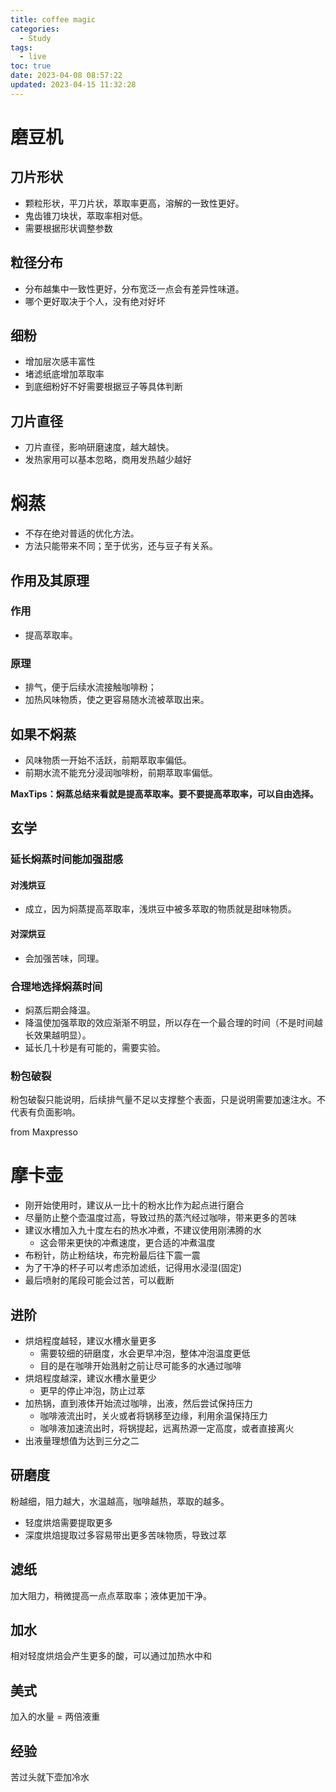 ```yaml
---
title: coffee magic
categories:
  - Study
tags:
  - live
toc: true
date: 2023-04-08 08:57:22
updated: 2023-04-15 11:32:28
---
```

# 磨豆机

## 刀片形状

- 颗粒形状，平刀片状，萃取率更高，溶解的一致性更好。
- 鬼齿锥刀块状，萃取率相对低。
- 需要根据形状调整参数

## 粒径分布

- 分布越集中一致性更好，分布宽泛一点会有差异性味道。
- 哪个更好取决于个人，没有绝对好坏

## 细粉

- 增加层次感丰富性
- 堵滤纸底增加萃取率
- 到底细粉好不好需要根据豆子等具体判断

## 刀片直径

- 刀片直径，影响研磨速度，越大越快。
- 发热家用可以基本忽略，商用发热越少越好

# 焖蒸

- 不存在绝对普适的优化方法。
- 方法只能带来不同；至于优劣，还与豆子有关系。

## 作用及其原理

### 作用

- 提高萃取率。

### 原理

- 排气，便于后续水流接触咖啡粉；
- 加热风味物质，使之更容易随水流被萃取出来。

## 如果不焖蒸

- 风味物质一开始不活跃，前期萃取率偏低。
- 前期水流不能充分浸润咖啡粉，前期萃取率偏低。

**MaxTips：焖蒸总结来看就是提高萃取率。要不要提高萃取率，可以自由选择。**

## 玄学

### 延长焖蒸时间能加强甜感

#### 对浅烘豆

- 成立，因为焖蒸提高萃取率，浅烘豆中被多萃取的物质就是甜味物质。

#### 对深烘豆

- 会加强苦味，同理。

### 合理地选择焖蒸时间

- 焖蒸后期会降温。
- 降温使加强萃取的效应渐渐不明显，所以存在一个最合理的时间（不是时间越长效果越明显）。
- 延长几十秒是有可能的，需要实验。

### 粉包破裂

粉包破裂只能说明，后续排气量不足以支撑整个表面，只是说明需要加速注水。不代表有负面影响。

from Maxpresso

# 摩卡壶

- 刚开始使用时，建议从一比十的粉水比作为起点进行磨合
- 尽量防止整个壶温度过高，导致过热的蒸汽经过咖啡，带来更多的苦味
- 建议水槽加入九十度左右的热水冲煮，不建议使用刚沸腾的水
  - 这会带来更快的冲煮速度，更合适的冲煮温度
- 布粉针，防止粉结块，布完粉最后往下震一震
- 为了干净的杯子可以考虑添加滤纸，记得用水浸湿(固定)
- 最后喷射的尾段可能会过苦，可以截断

## 进阶

- 烘焙程度越轻，建议水槽水量更多
  - 需要较细的研磨度，水会更早冲泡，整体冲泡温度更低
  - 目的是在咖啡开始溅射之前让尽可能多的水通过咖啡
- 烘焙程度越深，建议水槽水量更少
  - 更早的停止冲泡，防止过萃
- 加热锅，直到液体开始流过咖啡，出液，然后尝试保持压力
  - 咖啡液流出时，关火或者将锅移至边缘，利用余温保持压力
  - 咖啡液加速流出时，将锅提起，远离热源一定高度，或者直接离火
- 出液量理想值为达到三分之二

## 研磨度

粉越细，阻力越大，水温越高，咖啡越热，萃取的越多。
- 轻度烘焙需要提取更多
- 深度烘焙提取过多容易带出更多苦味物质，导致过萃

## 滤纸

加大阻力，稍微提高一点点萃取率；液体更加干净。

## 加水

相对轻度烘焙会产生更多的酸，可以通过加热水中和

## 美式

加入的水量 = 两倍液重

## 经验

苦过头就下壶加冷水